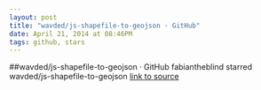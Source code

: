 ```yaml
---
layout: post
title: "wavded/js-shapefile-to-geojson · GitHub"
date: April 21, 2014 at 08:46PM
tags: github, stars
---
```

##wavded/js-shapefile-to-geojson · GitHub
fabiantheblind starred wavded/js-shapefile-to-geojson
[link to source](http://ift.tt/1h6RXeb) 
